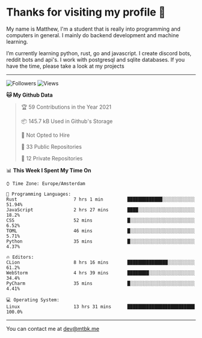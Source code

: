 # Thanks for visiting my profile 👋
My name is Matthew, I'm a student that is really into programming and computers in general. I mainly do backend development and machine learning.

I’m currently learning python, rust, go and javascript. I create discord bots, reddit bots and api's. I work with postgresql and sqlite databases. If you have the time, please take a look at my projects

---
![Followers](https://img.shields.io/github/followers/DankDumpster?style=social)
![Views](https://komarev.com/ghpvc/?username=DankDumpster&style=flat-square&color=green)
<!--START_SECTION:waka-->
**🐱 My Github Data** 

> 🏆 59 Contributions in the Year 2021
 > 
> 📦 145.7 kB Used in Github's Storage 
 > 
> 🚫 Not Opted to Hire
 > 
> 📜 33 Public Repositories 
 > 
> 🔑 12 Private Repositories  
 > 
📊 **This Week I Spent My Time On** 

```text
⌚︎ Time Zone: Europe/Amsterdam

💬 Programming Languages: 
Rust                     7 hrs 1 min         █████████████░░░░░░░░░░░░   51.94% 
JavaScript               2 hrs 27 mins       ████░░░░░░░░░░░░░░░░░░░░░   18.2% 
CSS                      52 mins             █░░░░░░░░░░░░░░░░░░░░░░░░   6.52% 
TOML                     46 mins             █░░░░░░░░░░░░░░░░░░░░░░░░   5.71% 
Python                   35 mins             █░░░░░░░░░░░░░░░░░░░░░░░░   4.37%

🔥 Editors: 
CLion                    8 hrs 16 mins       ███████████████░░░░░░░░░░   61.2% 
WebStorm                 4 hrs 39 mins       ████████░░░░░░░░░░░░░░░░░   34.4% 
PyCharm                  35 mins             █░░░░░░░░░░░░░░░░░░░░░░░░   4.41%

💻 Operating System: 
Linux                    13 hrs 31 mins      █████████████████████████   100.0%

```


<!--END_SECTION:waka-->
-------

You can contact me at dev@mtbk.me
